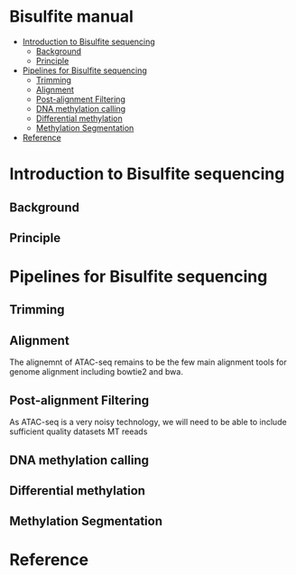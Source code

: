 # Bisulfite manual

* [Introduction to Bisulfite sequencing](#introduction-to-bisulfite-sequencing)
    + [Background](#background)
    + [Principle](#principle)
* [Pipelines for Bisulfite sequencing](#pipelines-for-bisulfite-sequencing)
    + [Trimming](#trimming)
    + [Alignment](#alignment)
    + [Post-alignment Filtering](#post-alignment-filtering)
    + [DNA methylation calling](#dna-methylation-calling)
    + [Differential methylation](#differential-methylation)
    + [Methylation Segmentation](#methylation-segmentation)
* [Reference](#reference)


# Introduction to Bisulfite sequencing

## Background



## Principle



# Pipelines for Bisulfite sequencing

> 

## Trimming


## Alignment

The alignemnt of ATAC-seq remains to be the few main alignment tools for genome alignment including bowtie2 and bwa.

## Post-alignment Filtering

As ATAC-seq is a very noisy technology, we will need to be able to include sufficient quality datasets
MT reeads

## DNA methylation calling


## Differential methylation


## Methylation Segmentation


# Reference

